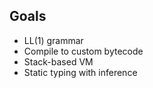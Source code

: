 ## Goals

- LL(1) grammar
- Compile to custom bytecode
- Stack-based VM
- Static typing with inference